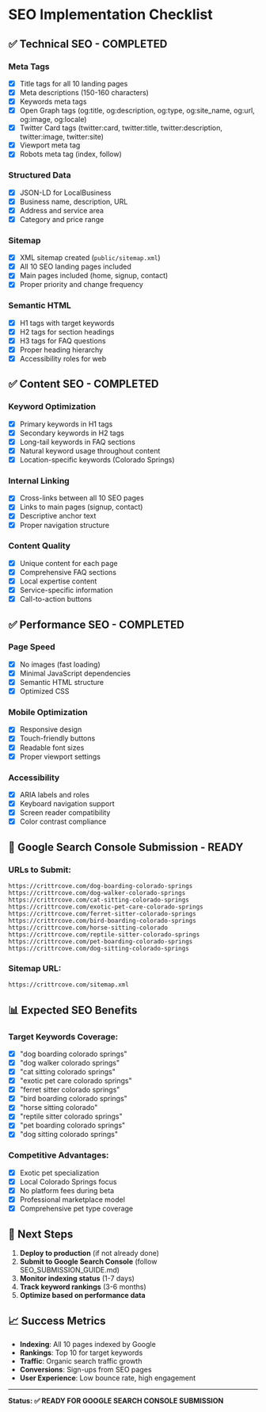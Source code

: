 # SEO Implementation Checklist

## ✅ **Technical SEO - COMPLETED**

### **Meta Tags**
- [x] Title tags for all 10 landing pages
- [x] Meta descriptions (150-160 characters)
- [x] Keywords meta tags
- [x] Open Graph tags (og:title, og:description, og:type, og:site_name, og:url, og:image, og:locale)
- [x] Twitter Card tags (twitter:card, twitter:title, twitter:description, twitter:image, twitter:site)
- [x] Viewport meta tag
- [x] Robots meta tag (index, follow)

### **Structured Data**
- [x] JSON-LD for LocalBusiness
- [x] Business name, description, URL
- [x] Address and service area
- [x] Category and price range

### **Sitemap**
- [x] XML sitemap created (`public/sitemap.xml`)
- [x] All 10 SEO landing pages included
- [x] Main pages included (home, signup, contact)
- [x] Proper priority and change frequency

### **Semantic HTML**
- [x] H1 tags with target keywords
- [x] H2 tags for section headings
- [x] H3 tags for FAQ questions
- [x] Proper heading hierarchy
- [x] Accessibility roles for web

## ✅ **Content SEO - COMPLETED**

### **Keyword Optimization**
- [x] Primary keywords in H1 tags
- [x] Secondary keywords in H2 tags
- [x] Long-tail keywords in FAQ sections
- [x] Natural keyword usage throughout content
- [x] Location-specific keywords (Colorado Springs)

### **Internal Linking**
- [x] Cross-links between all 10 SEO pages
- [x] Links to main pages (signup, contact)
- [x] Descriptive anchor text
- [x] Proper navigation structure

### **Content Quality**
- [x] Unique content for each page
- [x] Comprehensive FAQ sections
- [x] Local expertise content
- [x] Service-specific information
- [x] Call-to-action buttons

## ✅ **Performance SEO - COMPLETED**

### **Page Speed**
- [x] No images (fast loading)
- [x] Minimal JavaScript dependencies
- [x] Semantic HTML structure
- [x] Optimized CSS

### **Mobile Optimization**
- [x] Responsive design
- [x] Touch-friendly buttons
- [x] Readable font sizes
- [x] Proper viewport settings

### **Accessibility**
- [x] ARIA labels and roles
- [x] Keyboard navigation support
- [x] Screen reader compatibility
- [x] Color contrast compliance

## 🚀 **Google Search Console Submission - READY**

### **URLs to Submit:**
```
https://crittrcove.com/dog-boarding-colorado-springs
https://crittrcove.com/dog-walker-colorado-springs
https://crittrcove.com/cat-sitting-colorado-springs
https://crittrcove.com/exotic-pet-care-colorado-springs
https://crittrcove.com/ferret-sitter-colorado-springs
https://crittrcove.com/bird-boarding-colorado-springs
https://crittrcove.com/horse-sitting-colorado
https://crittrcove.com/reptile-sitter-colorado-springs
https://crittrcove.com/pet-boarding-colorado-springs
https://crittrcove.com/dog-sitting-colorado-springs
```

### **Sitemap URL:**
```
https://crittrcove.com/sitemap.xml
```

## 📊 **Expected SEO Benefits**

### **Target Keywords Coverage:**
- [x] "dog boarding colorado springs"
- [x] "dog walker colorado springs"
- [x] "cat sitting colorado springs"
- [x] "exotic pet care colorado springs"
- [x] "ferret sitter colorado springs"
- [x] "bird boarding colorado springs"
- [x] "horse sitting colorado"
- [x] "reptile sitter colorado springs"
- [x] "pet boarding colorado springs"
- [x] "dog sitting colorado springs"

### **Competitive Advantages:**
- [x] Exotic pet specialization
- [x] Local Colorado Springs focus
- [x] No platform fees during beta
- [x] Professional marketplace model
- [x] Comprehensive pet type coverage

## 🎯 **Next Steps**

1. **Deploy to production** (if not already done)
2. **Submit to Google Search Console** (follow SEO_SUBMISSION_GUIDE.md)
3. **Monitor indexing status** (1-7 days)
4. **Track keyword rankings** (3-6 months)
5. **Optimize based on performance data**

## 📈 **Success Metrics**

- **Indexing**: All 10 pages indexed by Google
- **Rankings**: Top 10 for target keywords
- **Traffic**: Organic search traffic growth
- **Conversions**: Sign-ups from SEO pages
- **User Experience**: Low bounce rate, high engagement

---

**Status: ✅ READY FOR GOOGLE SEARCH CONSOLE SUBMISSION** 